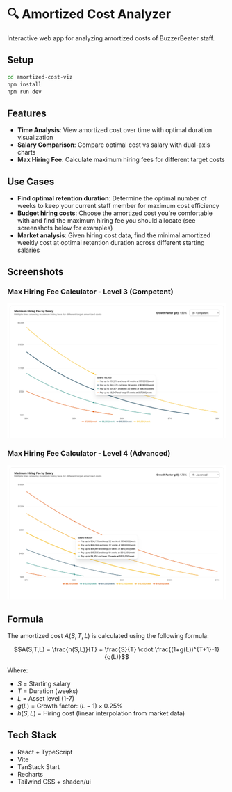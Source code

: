 # 🔍 Amortized Cost Analyzer

Interactive web app for analyzing amortized costs of BuzzerBeater staff.

## Setup

```bash
cd amortized-cost-viz
npm install
npm run dev
```

## Features

- **Time Analysis**: View amortized cost over time with optimal duration visualization
- **Salary Comparison**: Compare optimal cost vs salary with dual-axis charts
- **Max Hiring Fee**: Calculate maximum hiring fees for different target costs

## Use Cases

- **Find optimal retention duration**: Determine the optimal number of weeks to keep your current staff member for maximum cost efficiency
- **Budget hiring costs**: Choose the amortized cost you're comfortable with and find the maximum hiring fee you should allocate (see screenshots below for examples)
- **Market analysis**: Given hiring cost data, find the minimal amortized weekly cost at optimal retention duration across different starting salaries

## Screenshots

### Max Hiring Fee Calculator - Level 3 (Competent)

![Level 3 Hiring Fees](amortized-cost-viz/examples/hiring-fee-level-3.png)

### Max Hiring Fee Calculator - Level 4 (Advanced)

![Level 4 Hiring Fees](amortized-cost-viz/examples/hiring-fee-level-4.png)

## Formula

The amortized cost $A(S,T,L)$ is calculated using the following formula:

$$A(S,T,L) = \frac{h(S,L)}{T} + \frac{S}{T} \cdot \frac{(1+g(L))^{T+1}-1}{g(L)}$$

Where:

- $S$ = Starting salary
- $T$ = Duration (weeks)
- $L$ = Asset level (1-7)
- $g(L)$ = Growth factor: $(L-1) \times 0.25\%$
- $h(S,L)$ = Hiring cost (linear interpolation from market data)

## Tech Stack

- React + TypeScript
- Vite
- TanStack Start
- Recharts
- Tailwind CSS + shadcn/ui

